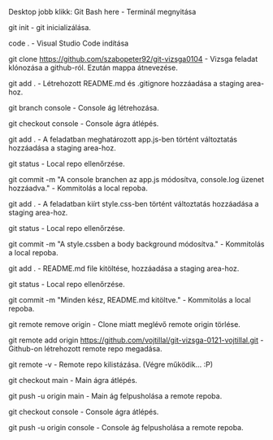 Desktop jobb klikk: Git Bash here - Terminál megnyitása

git init - git inicializálása.

code . - Visual Studio Code indítása

git clone https://github.com/szabopeter92/git-vizsga0104 - Vizsga feladat klónozása a github-ról. Ezután mappa átnevezése.

git add . - Létrehozott README.md és .gitignore hozzáadása a staging area-hoz.

git branch console - Console ág létrehozása.

git checkout console - Console ágra átlépés.

git add . - A feladatban meghatározott app.js-ben történt változtatás hozzáadása a staging area-hoz.

git status - Local repo ellenőrzése.

git commit -m "A console branchen az app.js módosítva, console.log üzenet hozzáadva." - Kommitolás a local repoba.

git add . - A feladatban kiírt style.css-ben történt változtatás hozzáadása a staging area-hoz.

git status - Local repo ellenőrzése.

git commit -m "A style.cssben a body background módosítva." - Kommitolás a local repoba.

git add . - README.md file kitöltése, hozzáadása a staging area-hoz.

git status - Local repo ellenőrzése.

git commit -m "Minden kész, README.md kitöltve." - Kommitolás a local repoba.

git remote remove origin - Clone miatt meglévő remote origin törlése.

git remote add origin https://github.com/vojtillal/git-vizsga-0121-vojtillal.git - Github-on létrehozott remote repo megadása.

git remote -v - Remote repo kilistázása. (Végre működik... :P)

git checkout main - Main ágra átlépés.

git push -u origin main - Main ág felpusholása a remote repoba.

git checkout console - Console ágra átlépés.

git push -u origin console - Console ág felpusholása a remote repoba.